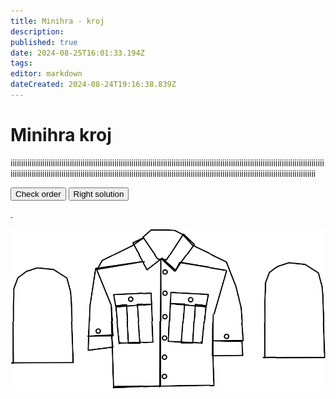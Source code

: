 ```yaml
---
title: Minihra - kroj
description: 
published: true
date: 2024-08-25T16:01:33.194Z
tags: 
editor: markdown
dateCreated: 2024-08-24T19:16:38.839Z
---
```


# Minihra kroj
iiiiiiiiiiiiiiiiiiiiiiiiiiiiiiiiiiiiiiiiiiiiiiiiiiiiiiiiiiiiiiiiiiiiiiiiiiiiiiiiiiiiiiiiiiiiiiiiiiiiiiiiiiiiiiiiiiiiiiiiiiiiiiiiiiiiiiiiiiiiiiiiiiiiiiiiiiiiiiiiiiiiiiiiiiiiiiiiiiiiiiiiiiiiiiiiiiiiiiiiiiiiiiiiiiiiiiiiiiiiiiiiiiiiiiiiiiiiiiiiiiiiiiiiiiiiiiiiiiiiiiiiiiiiiiiiiiiiiiiiiiiiiiiiiiii
<div class='minigame'>
    <div class="button_wrapper">
        <button id="checking-btn">Check order</button>
        <button id="right-pos-btn">Right solution</button>
    </div>
		<p id="result">.</p>
    <div class="container">
        <img src="/scripty/outline.png">
        <p class="card" id="oddil"></p>
        <p class="card" id="wosm"></p>
        <p class="card" id="domovenka_zlin"></p>
        <p class="card" id="cislo_oddilu"></p>
        <p class="card" id="druzina"></p>
        <p class="card" id="listek"></p>
        <p class="card" id="slib"></p>
    </div>
</div>